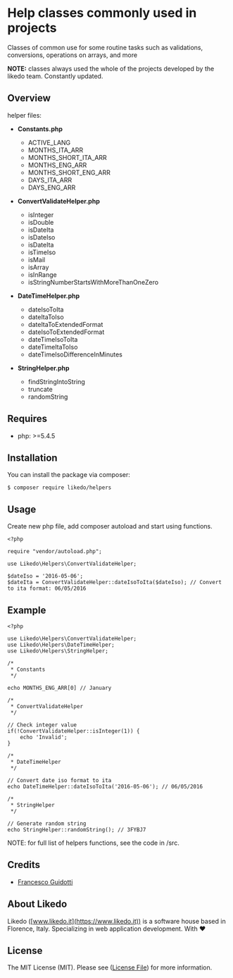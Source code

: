 # Help classes commonly used in projects

Classes of common use for some routine tasks such as validations, conversions, operations on arrays, and more

**NOTE:** classes always used the whole of the projects developed by the likedo team. Constantly updated.

## Overview

helper files:

* **Constants.php**
  - ACTIVE_LANG
  - MONTHS_ITA_ARR
  - MONTHS_SHORT_ITA_ARR
  - MONTHS_ENG_ARR
  - MONTHS_SHORT_ENG_ARR
  - DAYS_ITA_ARR
  - DAYS_ENG_ARR


* **ConvertValidateHelper.php**
  - isInteger
  - isDouble
  - isDateIta
  - isDateIso
  - isDateIta
  - isTimeIso
  - isMail
  - isArray
  - isInRange
  - isStringNumberStartsWithMoreThanOneZero


* **DateTimeHelper.php**
  - dateIsoToIta
  - dateItaToIso
  - dateItaToExtendedFormat
  - dateIsoToExtendedFormat
  - dateTimeIsoToIta
  - dateTimeItaToIso
  - dateTimeIsoDifferenceInMinutes


* **StringHelper.php**
    - findStringIntoString
    - truncate
    - randomString

## Requires

* php: >=5.4.5

## Installation

You can install the package via composer:

```
$ composer require likedo/helpers
```

## Usage

Create new php file, add composer autoload and start using functions.

```
<?php

require "vendor/autoload.php";

use Likedo\Helpers\ConvertValidateHelper;

$dateIso = '2016-05-06';
$dateIta = ConvertValidateHelper::dateIsoToIta($dateIso); // Convert to ita format: 06/05/2016

```

## Example

```
<?php

use Likedo\Helpers\ConvertValidateHelper;
use Likedo\Helpers\DateTimeHelper;
use Likedo\Helpers\StringHelper;

/*
 * Constants
 */

echo MONTHS_ENG_ARR[0] // January

/*
 * ConvertValidateHelper
 */

// Check integer value
if(!ConvertValidateHelper::isInteger(1)) {
    echo 'Invalid';
}

/*
 * DateTimeHelper
 */

// Convert date iso format to ita
echo DateTimeHelper::dateIsoToIta('2016-05-06'); // 06/05/2016

/*
 * StringHelper
 */

// Generate random string
echo StringHelper::randomString(); // 3FYBJ7

```

NOTE: for full list of helpers functions, see the code in /src.

## Credits

* [Francesco Guidotti](https://github.com/likedo)

## About Likedo

Likedo ([www.likedo.it](https://www.likedo.it)) is a software house based in Florence, Italy.
Specializing in web application development. With :heart:

## License

The MIT License (MIT). Please see ([License File](https://github.com/likedo/helpers/blob/master/LICENSE)) for more information.
